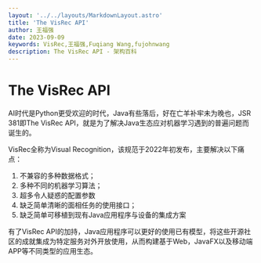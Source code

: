 ```yaml
---
layout: '../../layouts/MarkdownLayout.astro'
title: 'The VisRec API'
author: 王福强
date: 2023-09-09
keywords: VisRec,王福强,Fuqiang Wang,fujohnwang
description: The VisRec API - 架构百科
---
```


# The VisRec API

AI时代是Python更受欢迎的时代，Java有些落后，好在亡羊补牢未为晚也，JSR 381即The VisRec API，就是为了解决Java生态应对机器学习遇到的普遍问题而诞生的。

VisRec全称为Visual Recognition，该规范于2022年初发布，主要解决以下痛点：

1. 不兼容的多种数据格式；
2. 多种不同的机器学习算法；
3. 超多令人疑惑的配置参数
4. 缺乏简单清晰的面相任务的使用接口；
5. 缺乏简单可移植到现有Java应用程序与设备的集成方案

有了VisRec API的加持，Java应用程序可以更好的使用已有模型，将这些开源社区的成就集成为特定服务对外开放使用，从而构建基于Web，JavaFX以及移动端APP等不同类型的应用生态。